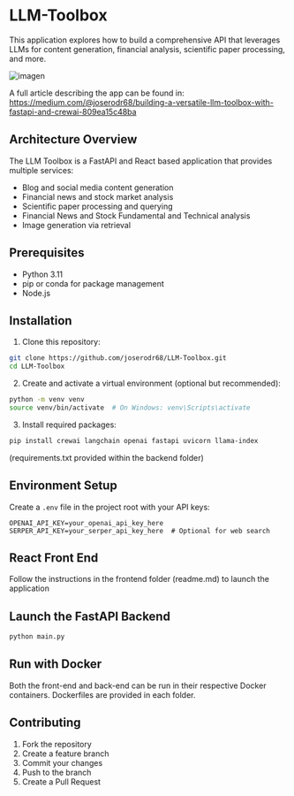 # LLM-Toolbox

This application explores how to build a comprehensive API that leverages LLMs for content generation, financial analysis, scientific paper processing, and more. 

![imagen](https://github.com/user-attachments/assets/b0fa731c-b6e7-4c55-bcb7-b7883880377c)

A full article describing the app can be found in:
https://medium.com/@joserodr68/building-a-versatile-llm-toolbox-with-fastapi-and-crewai-809ea15c48ba

## Architecture Overview
The LLM Toolbox is a FastAPI and React based application that provides multiple services:
- Blog and social media content generation
- Financial news and stock market analysis
- Scientific paper processing and querying
- Financial News and Stock Fundamental and Technical analysis
- Image generation via retrieval


## Prerequisites

- Python 3.11
- pip or conda for package management
- Node.js 

## Installation

1. Clone this repository:
```bash
git clone https://github.com/joserodr68/LLM-Toolbox.git
cd LLM-Toolbox
```

2. Create and activate a virtual environment (optional but recommended):
```bash
python -m venv venv
source venv/bin/activate  # On Windows: venv\Scripts\activate
```

3. Install required packages:
```bash
pip install crewai langchain openai fastapi uvicorn llama-index
```
(requirements.txt provided within the backend folder)

## Environment Setup

Create a `.env` file in the project root with your API keys:

```
OPENAI_API_KEY=your_openai_api_key_here
SERPER_API_KEY=your_serper_api_key_here  # Optional for web search
```

## React Front End

Follow the instructions in the frontend folder (readme.md) to launch the application

## Launch the FastAPI Backend

```bash
python main.py
```
## Run with Docker

Both the front-end and back-end can be run in their respective Docker containers. Dockerfiles are provided in each folder.

## Contributing

1. Fork the repository
2. Create a feature branch
3. Commit your changes
4. Push to the branch
5. Create a Pull Request


